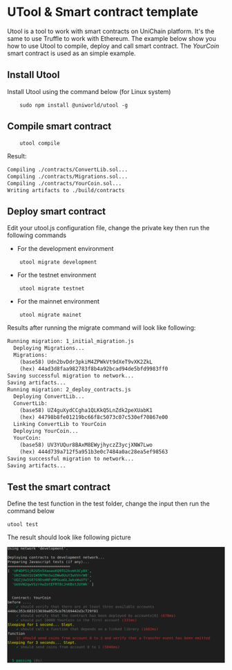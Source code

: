 # UTool & Smart contract template 
Utool is a tool to work with smart contracts on UniChain platform. It's the same to use Truffle to work with Ethereum.
The example below show you how to use Utool to compile, deploy and call smart contract. The *YourCoin* smart contract is used as an simple example.

## Install Utool
Install Utool using the command below (for Linux system)
```
    sudo npm install @uniworld/utool -g
```

## Compile smart contract
```
    utool compile
```

Result: 
```
Compiling ./contracts/ConvertLib.sol...
Compiling ./contracts/Migrations.sol...
Compiling ./contracts/YourCoin.sol...
Writing artifacts to ./build/contracts
```

## Deploy smart contract
Edit your utool.js configuration file, change the private key then run the following commands

 - For the development environment
```
    utool migrate development 
```
 - For the testnet environment
```
    utool migrate testnet 
```
 - For the mainnet environment
```
    utool migrate mainet 
```

Results after running the migrate command will look like following:
```
Running migration: 1_initial_migration.js
  Deploying Migrations...
  Migrations:
    (base58) Udn2bvDdr3pkiM4ZPWkVt9dXeT9vXK2ZkL
    (hex) 44ad3d8faa982783f8b4a92bcad94de5bfd9983ff0
Saving successful migration to network...
Saving artifacts...
Running migration: 2_deploy_contracts.js
  Deploying ConvertLib...
  ConvertLib:
    (base58) UZ4guXydCCgha1QLKkQ5LnZdk2peXUabK1
    (hex) 44798b8fe01219bc66f8c5073c07c530ef70867e00
  Linking ConvertLib to YourCoin
  Deploying YourCoin...
  YourCoin:
    (base58) UV3YUQur8BAxM8EWyjhyczZ3ycjXNW7Lwo
    (hex) 444d739a712f5a951b3e0c7484a0ac28ea5ef98563
Saving successful migration to network...
Saving artifacts...
```
## Test the smart contract
Define the test function in the test folder, change the input then run the command below

```
utool test
```
The result should look like following picture

![test smart contract result](./images/migrate_smart_contract.png)





